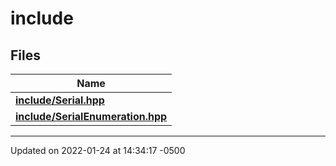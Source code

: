 # include


## Files

| Name           |
| -------------- |
| **[include/Serial.hpp](_serial_8hpp/#file-serial.hpp)**  |
| **[include/SerialEnumeration.hpp](_serial_enumeration_8hpp/#file-serialenumeration.hpp)**  |






-------------------------------

Updated on 2022-01-24 at 14:34:17 -0500
